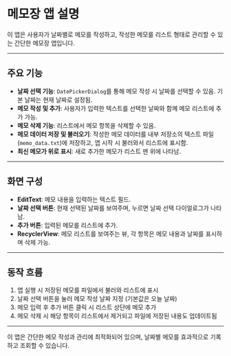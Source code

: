 # 메모장 앱 설명

이 앱은 사용자가 날짜별로 메모를 작성하고, 작성한 메모를 리스트 형태로 관리할 수 있는 간단한 메모장 앱입니다.

---

## 주요 기능
- **날짜 선택 기능**: `DatePickerDialog`를 통해 메모 작성 시 날짜를 선택할 수 있음. 기본 날짜는 현재 날짜로 설정됨.
- **메모 작성 및 추가**: 사용자가 입력한 텍스트를 선택한 날짜와 함께 메모 리스트에 추가 가능.
- **메모 삭제 기능**: 리스트에서 메모 항목을 삭제할 수 있음.
- **메모 데이터 저장 및 불러오기**: 작성한 메모 데이터를 내부 저장소의 텍스트 파일(`memo_data.txt`)에 저장하고, 앱 시작 시 불러와서 리스트에 표시함.
- **최신 메모가 위로 표시**: 새로 추가한 메모가 리스트 맨 위에 나타남.

---

## 화면 구성
- **EditText**: 메모 내용을 입력하는 텍스트 필드.
- **날짜 선택 버튼**: 현재 선택된 날짜를 보여주며, 누르면 날짜 선택 다이얼로그가 나타남.
- **추가 버튼**: 입력된 메모를 리스트에 추가.
- **RecyclerView**: 메모 리스트를 보여주는 뷰, 각 항목은 메모 내용과 날짜를 표시하며 삭제 가능.

---

## 동작 흐름
1. 앱 실행 시 저장된 메모를 파일에서 불러와 리스트에 표시
2. 날짜 선택 버튼을 눌러 메모 작성 날짜 지정 (기본값은 오늘 날짜)
3. 메모 입력 후 추가 버튼 클릭 시 리스트 상단에 메모 추가
4. 메모 삭제 시 해당 항목이 리스트에서 제거되고 파일에 저장된 내용도 업데이트됨

---

이 앱은 간단한 메모 작성과 관리에 최적화되어 있으며, 날짜별 메모를 효과적으로 기록하고 조회할 수 있습니다.

